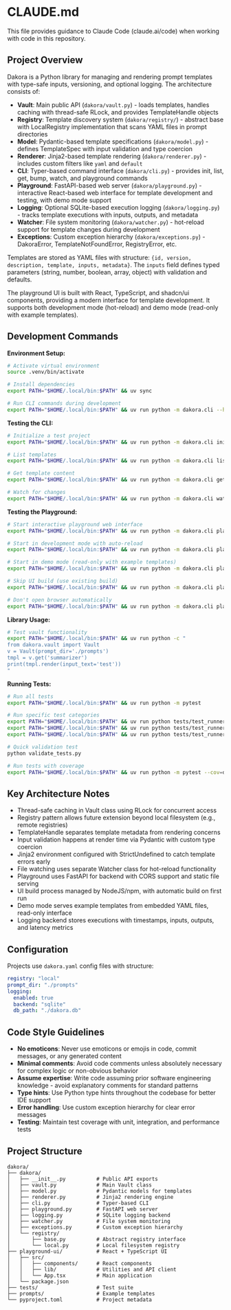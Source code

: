 
# CLAUDE.md

This file provides guidance to Claude Code (claude.ai/code) when working with code in this repository.

## Project Overview

Dakora is a Python library for managing and rendering prompt templates with type-safe inputs, versioning, and optional logging. The architecture consists of:

- **Vault**: Main public API (`dakora/vault.py`) - loads templates, handles caching with thread-safe RLock, and provides TemplateHandle objects
- **Registry**: Template discovery system (`dakora/registry/`) - abstract base with LocalRegistry implementation that scans YAML files in prompt directories
- **Model**: Pydantic-based template specifications (`dakora/model.py`) - defines TemplateSpec with input validation and type coercion
- **Renderer**: Jinja2-based template rendering (`dakora/renderer.py`) - includes custom filters like `yaml` and `default`
- **CLI**: Typer-based command interface (`dakora/cli.py`) - provides init, list, get, bump, watch, and playground commands
- **Playground**: FastAPI-based web server (`dakora/playground.py`) - interactive React-based web interface for template development and testing, with demo mode support
- **Logging**: Optional SQLite-based execution logging (`dakora/logging.py`) - tracks template executions with inputs, outputs, and metadata
- **Watcher**: File system monitoring (`dakora/watcher.py`) - hot-reload support for template changes during development
- **Exceptions**: Custom exception hierarchy (`dakora/exceptions.py`) - DakoraError, TemplateNotFoundError, RegistryError, etc.

Templates are stored as YAML files with structure: `{id, version, description, template, inputs, metadata}`. The `inputs` field defines typed parameters (string, number, boolean, array<string>, object) with validation and defaults.

The playground UI is built with React, TypeScript, and shadcn/ui components, providing a modern interface for template development. It supports both development mode (hot-reload) and demo mode (read-only with example templates).

## Development Commands

**Environment Setup:**
```bash
# Activate virtual environment
source .venv/bin/activate

# Install dependencies
export PATH="$HOME/.local/bin:$PATH" && uv sync

# Run CLI commands during development
export PATH="$HOME/.local/bin:$PATH" && uv run python -m dakora.cli --help
```

**Testing the CLI:**
```bash
# Initialize a test project
export PATH="$HOME/.local/bin:$PATH" && uv run python -m dakora.cli init

# List templates
export PATH="$HOME/.local/bin:$PATH" && uv run python -m dakora.cli list

# Get template content
export PATH="$HOME/.local/bin:$PATH" && uv run python -m dakora.cli get summarizer

# Watch for changes
export PATH="$HOME/.local/bin:$PATH" && uv run python -m dakora.cli watch
```

**Testing the Playground:**
```bash
# Start interactive playground web interface
export PATH="$HOME/.local/bin:$PATH" && uv run python -m dakora.cli playground --port 3000

# Start in development mode with auto-reload
export PATH="$HOME/.local/bin:$PATH" && uv run python -m dakora.cli playground --dev

# Start in demo mode (read-only with example templates)
export PATH="$HOME/.local/bin:$PATH" && uv run python -m dakora.cli playground --demo

# Skip UI build (use existing build)
export PATH="$HOME/.local/bin:$PATH" && uv run python -m dakora.cli playground --no-build

# Don't open browser automatically
export PATH="$HOME/.local/bin:$PATH" && uv run python -m dakora.cli playground --no-browser
```

**Library Usage:**
```bash
# Test vault functionality
export PATH="$HOME/.local/bin:$PATH" && uv run python -c "
from dakora.vault import Vault
v = Vault(prompt_dir='./prompts')
tmpl = v.get('summarizer')
print(tmpl.render(input_text='test'))
"
```

**Running Tests:**
```bash
# Run all tests
export PATH="$HOME/.local/bin:$PATH" && uv run python -m pytest

# Run specific test categories
export PATH="$HOME/.local/bin:$PATH" && uv run python tests/test_runner.py unit
export PATH="$HOME/.local/bin:$PATH" && uv run python tests/test_runner.py integration
export PATH="$HOME/.local/bin:$PATH" && uv run python tests/test_runner.py performance

# Quick validation test
python validate_tests.py

# Run tests with coverage
export PATH="$HOME/.local/bin:$PATH" && uv run python -m pytest --cov=dakora
```

## Key Architecture Notes

- Thread-safe caching in Vault class using RLock for concurrent access
- Registry pattern allows future extension beyond local filesystem (e.g., remote registries)
- TemplateHandle separates template metadata from rendering concerns
- Input validation happens at render time via Pydantic with custom type coercion
- Jinja2 environment configured with StrictUndefined to catch template errors early
- File watching uses separate Watcher class for hot-reload functionality
- Playground uses FastAPI for backend with CORS support and static file serving
- UI build process managed by NodeJS/npm, with automatic build on first run
- Demo mode serves example templates from embedded YAML files, read-only interface
- Logging backend stores executions with timestamps, inputs, outputs, and latency metrics

## Configuration

Projects use `dakora.yaml` config files with structure:
```yaml
registry: "local"
prompt_dir: "./prompts"
logging:
  enabled: true
  backend: "sqlite"
  db_path: "./dakora.db"
```

## Code Style Guidelines

- **No emoticons**: Never use emoticons or emojis in code, commit messages, or any generated content
- **Minimal comments**: Avoid code comments unless absolutely necessary for complex logic or non-obvious behavior
- **Assume expertise**: Write code assuming prior software engineering knowledge - avoid explanatory comments for standard patterns
- **Type hints**: Use Python type hints throughout the codebase for better IDE support
- **Error handling**: Use custom exception hierarchy for clear error messages
- **Testing**: Maintain test coverage with unit, integration, and performance tests

## Project Structure

```
dakora/
├── dakora/
│   ├── __init__.py          # Public API exports
│   ├── vault.py             # Main Vault class
│   ├── model.py             # Pydantic models for templates
│   ├── renderer.py          # Jinja2 rendering engine
│   ├── cli.py               # Typer-based CLI
│   ├── playground.py        # FastAPI web server
│   ├── logging.py           # SQLite logging backend
│   ├── watcher.py           # File system monitoring
│   ├── exceptions.py        # Custom exception hierarchy
│   └── registry/
│       ├── base.py          # Abstract registry interface
│       └── local.py         # Local filesystem registry
├── playground-ui/           # React + TypeScript UI
│   ├── src/
│   │   ├── components/      # React components
│   │   ├── lib/             # Utilities and API client
│   │   └── App.tsx          # Main application
│   └── package.json
├── tests/                   # Test suite
├── prompts/                 # Example templates
└── pyproject.toml           # Project metadata